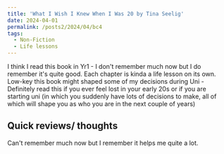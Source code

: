 ```yaml
---
title: 'What I Wish I Knew When I Was 20 by Tina Seelig'
date: 2024-04-01
permalink: /posts2/2024/04/bc4
tags:
  - Non-Fiction
  - Life lessons
---
```


I think I read this book in Yr1 - I don't remember much now but I do remember it's quite good. Each chapter is kinda a life lesson on its own. Low-key this book might shaped some of my decisions during Uni - Definitely read this if you ever feel lost in your early 20s or if you are starting uni (in which you suddenly have lots of decisions to make, all of which will shape you as who you are in the next couple of years)

Quick reviews/ thoughts
------

Can't remember much now but I remember it helps me quite a lot.